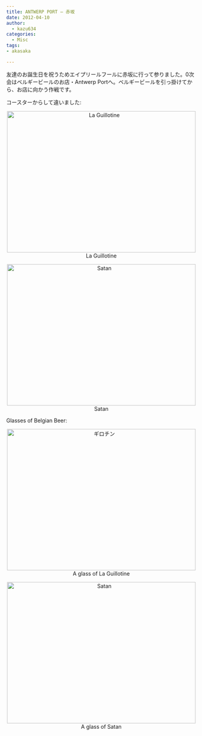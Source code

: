```yaml
---
title: ANTWERP PORT – 赤坂
date: 2012-04-10
author:
  - kazu634
categories:
  - Misc
tags:
- akasaka

---
```

友達のお誕生日を祝うためエイプリールフールに赤坂に行って参りました。0次会はベルギービールのお店・Antwerp Portへ。ベルギービールを引っ掛けてから、お店に向かう作戦です。

コースターからして違いました:

<p style="text-align: center;">
<a href="http://www.flickr.com/photos/42332031@N02/6888771024/" onclick="__gaTracker('send', 'event', 'outbound-article', 'http://www.flickr.com/photos/42332031@N02/6888771024/', '');" title="La Guillotine by kazu634, on Flickr"><img class="aligncenter" src="http://farm8.staticflickr.com/7181/6888771024_a71558bd5f.jpg" alt="La Guillotine" width="500" height="375" /></a><br /> La Guillotine
</p>

<p style="text-align: center;">
<a href="http://www.flickr.com/photos/42332031@N02/6888772526/" onclick="__gaTracker('send', 'event', 'outbound-article', 'http://www.flickr.com/photos/42332031@N02/6888772526/', '');" title="Satan by kazu634, on Flickr"><img class="aligncenter" src="http://farm8.staticflickr.com/7070/6888772526_581d1d39fb.jpg" alt="Satan" width="500" height="375" /></a><br /> Satan
</p>

Glasses of Belgian Beer:

<p style="text-align: center;">
<a href="http://www.flickr.com/photos/42332031@N02/6888773176/" onclick="__gaTracker('send', 'event', 'outbound-article', 'http://www.flickr.com/photos/42332031@N02/6888773176/', '');" title="ギロチン by kazu634, on Flickr"><img class="aligncenter" src="http://farm8.staticflickr.com/7271/6888773176_499f075bb7.jpg" alt="ギロチン" width="500" height="375" /></a><br /> A glass of La Guillotine
</p>

<p style="text-align: center;">
<a href="http://www.flickr.com/photos/42332031@N02/6888773714/" onclick="__gaTracker('send', 'event', 'outbound-article', 'http://www.flickr.com/photos/42332031@N02/6888773714/', '');" title="Satan by kazu634, on Flickr"><img class="aligncenter" src="http://farm8.staticflickr.com/7255/6888773714_000ac5c348.jpg" alt="Satan" width="500" height="375" /></a><br /> A glass of Satan
</p>
